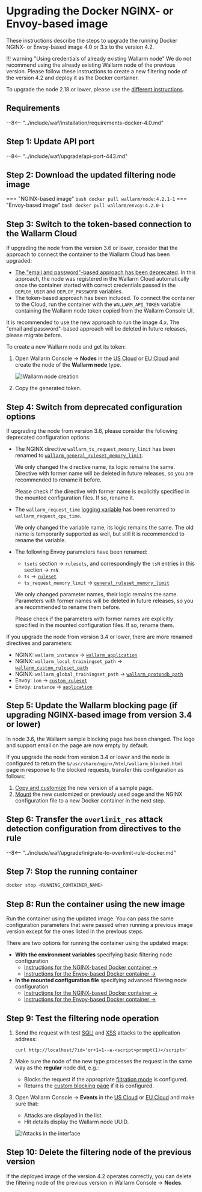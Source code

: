 [waf-mode-instr]:                   ../admin-en/configure-wallarm-mode.md
[logging-instr]:                    ../admin-en/configure-logging.md
[proxy-balancer-instr]:             ../admin-en/using-proxy-or-balancer-en.md
[process-time-limit-instr]:         ../admin-en/configure-parameters-en.md#wallarm_process_time_limit
[allocating-memory-guide]:          ../admin-en/configuration-guides/allocate-resources-for-node.md
[enable-libdetection-docs]:         ../admin-en/configure-parameters-en.md#wallarm_enable_libdetection
[sqli-attack-desc]:                 ../attacks-vulns-list.md#sql-injection
[xss-attack-desc]:                  ../attacks-vulns-list.md#crosssite-scripting-xss
[img-test-attacks-in-ui]:           ../images/admin-guides/test-attacks-quickstart.png
[nginx-process-time-limit-docs]:    ../admin-en/configure-parameters-en.md#wallarm_process_time_limit
[nginx-process-time-limit-block-docs]:  ../admin-en/configure-parameters-en.md#wallarm_process_time_limit_block
[overlimit-res-rule-docs]:           ../user-guides/rules/configure-overlimit-res-detection.md
[graylist-docs]:                     ../user-guides/ip-lists/graylist.md
[waf-mode-instr]:                   ../admin-en/configure-wallarm-mode.md
[envoy-process-time-limit-docs]:    ../admin-en/configuration-guides/envoy/fine-tuning.md#process_time_limit
[envoy-process-time-limit-block-docs]: ../admin-en/configuration-guides/envoy/fine-tuning.md#process_time_limit_block

# Upgrading the Docker NGINX- or Envoy-based image

These instructions describe the steps to upgrade the running Docker NGINX- or Envoy-based image 4.0 or 3.x to the version 4.2.

!!! warning "Using credentials of already existing Wallarm node"
    We do not recommend using the already existing Wallarm node of the previous version. Please follow these instructions to create a new filtering node of the version 4.2 and deploy it as the Docker container.

To upgrade the node 2.18 or lower, please use the [different instructions](older-versions/docker-container.md).

## Requirements

--8<-- "../include/waf/installation/requirements-docker-4.0.md"

## Step 1: Update API port

--8<-- "../include/waf/upgrade/api-port-443.md"

## Step 2: Download the updated filtering node image

=== "NGINX-based image"
    ``` bash
    docker pull wallarm/node:4.2.1-1
    ```
=== "Envoy-based image"
    ``` bash
    docker pull wallarm/envoy:4.2.0-1
    ```

## Step 3: Switch to the token-based connection to the Wallarm Cloud

If upgrading the node from the version 3.6 or lower, consider that the approach to connect the container to the Wallarm Cloud has been upgraded:

* [The "email and password"-based approach has been deprecated](/4.0/updating-migrating/what-is-new/#unified-registration-of-nodes-in-the-wallarm-cloud-by-tokens). In this approach, the node was registered in the Wallarm Cloud automatically once the container started with correct credentials passed in the `DEPLOY_USER` and `DEPLOY_PASSWORD` variables.
* The token-based approach has been included. To connect the container to the Cloud, run the container with the `WALLARM_API_TOKEN` variable containing the Wallarm node token copied from the Wallarm Console UI.

It is recommended to use the new approach to run the image 4.x. The "email and password"-based approach will be deleted in future releases, please migrate before.

To create a new Wallarm node and get its token:

1. Open Wallarm Console → **Nodes** in the [US Cloud](https://us1.my.wallarm.com/nodes) or [EU Cloud](https://my.wallarm.com/nodes) and create the node of the **Wallarm node** type.

    ![!Wallarm node creation](../images/user-guides/nodes/create-cloud-node.png)
1. Copy the generated token.

## Step 4: Switch from deprecated configuration options

If upgrading the node from version 3.6, please consider the following deprecated configuration options:

* The NGINX directive `wallarm_ts_request_memory_limit` has been renamed to [`wallarm_general_ruleset_memory_limit`](../admin-en/configure-parameters-en.md#wallarm_general_ruleset_memory_limit).

    We only changed the directive name, its logic remains the same. Directive with former name will be deleted in future releases, so you are recommended to rename it before.
    
    Please check if the directive with former name is explicitly specified in the mounted configuration files. If so, rename it.
* The `wallarm_request_time` [logging variable](../admin-en/configure-logging.md#filter-node-variables) has been renamed to `wallarm_request_cpu_time`.

    We only changed the variable name, its logic remains the same. The old name is temporarily supported as well, but still it is recommended to rename the variable.
* The following Envoy parameters have been renamed:

    * `tsets` section → `rulesets`, and correspondingly the `tsN` entries in this section → `rsN`
    * `ts` → [`ruleset`](../admin-en/configuration-guides/envoy/fine-tuning.md#ruleset_param)
    * `ts_request_memory_limit` → [`general_ruleset_memory_limit`](../admin-en/configuration-guides/envoy/fine-tuning.md#request-filtering-settings)

    We only changed parameter names, their logic remains the same. Parameters with former names will be deleted in future releases, so you are recommended to rename them before.
    
    Please check if the parameters with former names are explicitly specified in the mounted configuration files. If so, rename them.

If you upgrade the node from version 3.4 or lower, there are more renamed directives and parameters:

* NGINX: `wallarm_instance` → [`wallarm_application`](../admin-en/configure-parameters-en.md#wallarm_application)
* NGINX: `wallarm_local_trainingset_path` → [`wallarm_custom_ruleset_path`](../admin-en/configure-parameters-en.md#wallarm_custom_ruleset_path)
* NGINX: `wallarm_global_trainingset_path` → [`wallarm_protondb_path`](../admin-en/configure-parameters-en.md#wallarm_protondb_path)
* Envoy: `lom` → [`custom_ruleset`](../admin-en/configuration-guides/envoy/fine-tuning.md#request-filtering-settings)
* Envoy: `instance` → [`application`](../admin-en/configuration-guides/envoy/fine-tuning.md#basic-settings)

## Step 5: Update the Wallarm blocking page (if upgrading NGINX-based image from version 3.4 or lower)

In node 3.6, the Wallarm sample blocking page has been changed. The logo and support email on the page are now empty by default.

If you upgrade the node from version 3.4 or lower and the node is configured to return the `&/usr/share/nginx/html/wallarm_blocked.html` page in response to the blocked requests, transfer this configuration as follows:

1. [Copy and customize](../admin-en/configuration-guides/configure-block-page-and-code.md#customizing-sample-blocking-page) the new version of a sample page.
1. [Mount](../admin-en/configuration-guides/configure-block-page-and-code.md#path-to-the-htm-or-html-file-with-the-blocking-page-and-error-code) the new customized or previously used page and the NGINX configuration file to a new Docker container in the next step.

## Step 6: Transfer the `overlimit_res` attack detection configuration from directives to the rule

--8<-- "../include/waf/upgrade/migrate-to-overlimit-rule-docker.md"

## Step 7: Stop the running container

```bash
docker stop <RUNNING_CONTAINER_NAME>
```

## Step 8: Run the container using the new image

Run the container using the updated image. You can pass the same configuration parameters that were passed when running a previous image version except for the ones listed in the previous steps.

There are two options for running the container using the updated image:

* **With the environment variables** specifying basic filtering node configuration
    * [Instructions for the NGINX-based Docker container →](../admin-en/installation-docker-en.md#run-the-container-passing-the-environment-variables)
    * [Instructions for the Envoy-based Docker container →](../admin-en/installation-guides/envoy/envoy-docker.md#run-the-container-passing-the-environment-variables)
* **In the mounted configuration file** specifying advanced filtering node configuration
    * [Instructions for the NGINX-based Docker container →](../admin-en/installation-docker-en.md#run-the-container-mounting-the-configuration-file)
    * [Instructions for the Envoy-based Docker container →](../admin-en/installation-guides/envoy/envoy-docker.md#run-the-container-mounting-envoyyaml)

## Step 9: Test the filtering node operation

1. Send the request with test [SQLI][sqli-attack-desc] and [XSS][xss-attack-desc] attacks to the application address:

    ```
    curl http://localhost/?id='or+1=1--a-<script>prompt(1)</script>'
    ```
1. Make sure the node of the new type processes the request in the same way as the **regular** node did, e.g.:

    * Blocks the request if the appropriate [filtration mode](../admin-en/configure-wallarm-mode.md) is configured.
    * Returns the [custom blocking page](../admin-en/configuration-guides/configure-block-page-and-code.md) if it is configured.
2. Open Wallarm Console → **Events** in the [US Cloud](https://us1.my.wallarm.com/search) or [EU Cloud](https://my.wallarm.com/search) and make sure that:

    * Attacks are displayed in the list.
    * Hit details display the Wallarm node UUID.

    ![!Attacks in the interface][img-test-attacks-in-ui]

## Step 10: Delete the filtering node of the previous version

If the deployed image of the version 4.2 operates correctly, you can delete the filtering node of the previous version in Wallarm Console → **Nodes**.
